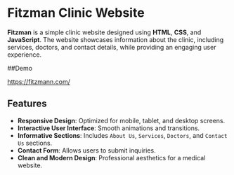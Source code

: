 # Fitzman Clinic Website

**Fitzman** is a simple clinic website designed using **HTML**, **CSS**, and **JavaScript**. The website showcases information about the clinic, including services, doctors, and contact details, while providing an engaging user experience.

##Demo

https://fitzmann.com/

## Features

- **Responsive Design**: Optimized for mobile, tablet, and desktop screens.
- **Interactive User Interface**: Smooth animations and transitions.
- **Informative Sections**: Includes `About Us`, `Services`, `Doctors`, and `Contact Us` sections.
- **Contact Form**: Allows users to submit inquiries.
- **Clean and Modern Design**: Professional aesthetics for a medical website.


